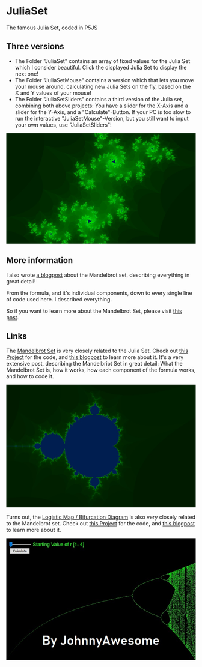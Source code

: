 # JuliaSet
The famous Julia Set, coded in P5JS

## Three versions

- The Folder "JuliaSet" contains an array of fixed values for the Julia Set which I consider beautiful. Click the displayed Julia Set to display the next one!
- The Folder "JuliaSetMouse" contains a version which that lets you move your mouse around, calculating new Julia Sets on the fly, based on the X and Y values of your mouse!
- The Folder "JuliaSetSliders" contains a third version of the Julia set, combining both above projects: You have a slider for the X-Axis and a slider for the Y-Axis, and a "Calculate"-Button. If your PC is too slow to run the interactive "JuliaSetMouse"-Version, but you still want to input your own values, use "JuliaSetSliders"!

![Julia Set](https://raw.githubusercontent.com/johnnyawesome/JuliaSet/main/JuliaSet/DemoImages/JuliaSet.jpg)

## More information
I also wrote [a blogpost](https://breaksome.tech/coding-the-julia-set-in-p5js/) about the Mandelbrot set, describing everything in great detail!

From the formula, and it's individual components, down to every single line of code used here. I described everything.

So if you want to learn more about the Mandelbrot Set, please visit  [this post](https://breaksome.tech/coding-the-julia-set-in-p5js/).

## Links

The  [Mandelbrot Set](https://github.com/johnnyawesome/Mandelbrot) is very closely related to the Julia Set. Check out [this Project](https://github.com/johnnyawesome/Mandelbrot)
for the code, and  [this blogpost](https://breaksome.tech/coding-the-mandelbrot-set-in-p5js/) to learn more about it. It's a very extensive post, describing the Mandelbriot Set in great detail: What the Mandelbrot Set is, how it works, how each component of the formula works, and how to code it.

![Mandelbrot Set](https://raw.githubusercontent.com/johnnyawesome/Mandelbrot/main/Mandelbrot/DemoImages/Mandelbrot%20Set.jpg)
 
Turns out, the [Logistic Map / Bifurcation Diagram](https://github.com/johnnyawesome/LogisticMap) is also very closely related to the Mandelbrot set. Check out [this Project](https://github.com/johnnyawesome/LogisticMap) for the code, and  [this blogpost](https://breaksome.tech/bifurcation-diagram:-coding-a-logistic-map-in-p5js/) to learn more about it.

![Logistic Map](https://raw.githubusercontent.com/johnnyawesome/LogisticMap/master/LogisticMapSlider/DemoImages/LogisticMapSlider1.jpg)
